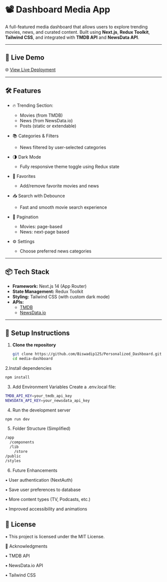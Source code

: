 # 📽️ Dashboard Media App

A full-featured media dashboard that allows users to explore trending movies, news, and curated content. Built using **Next.js**, **Redux Toolkit**, **Tailwind CSS**, and integrated with **TMDB API** and **NewsData API**.

---

## 🚀 Live Demo

🌐 [View Live Deployment](https://personalized-dashboard-sigma.vercel.app/)

---

## 🛠️ Features

- 🔥 Trending Section:
  - Movies (from TMDB)
  - News (from NewsData.io)
  - Posts (static or extendable)
    
- 📚 Categories & Filters
  - News filtered by user-selected categories
    
- 🌗 Dark Mode
  - Fully responsive theme toggle using Redux state
    
- 💾 Favorites
  - Add/remove favorite movies and news
    
- 📥 Search with Debounce
  - Fast and smooth movie search experience
    
- 🔁 Pagination
  - Movies: page-based
  - News: next-page based
    
- ⚙️ Settings
  - Choose preferred news categories

---

## 📦 Tech Stack

- **Framework:** Next.js 14 (App Router)
- **State Management:** Redux Toolkit
- **Styling:** Tailwind CSS (with custom dark mode)
- **APIs:**
  - [TMDB](https://www.themoviedb.org/documentation/api)
  - [NewsData.io](https://newsdata.io/docs)

---

## 🔧 Setup Instructions

1. **Clone the repository**
   ```bash
   git clone https://github.com/Biswadip125/Personalized_Dashboard.git
   cd media-dashboard
   ```

2.Install dependencies
  ```bash
  npm install
  ```
3. Add Environment Variables
Create a .env.local file:
  ````bash
  TMDB_API_KEY=your_tmdb_api_key
  NEWSDATA_API_KEY=your_newsdata_api_key
  ````
4. Run the development server
  ```bash
  npm run dev
  ```
5. Folder Structure (Simplified)
  ```bash
  /app
    /components
    /lib
      /store
  /public
  /styles
  ````
6. Future Enhancements

• User authentication (NextAuth)

• Save user preferences to database

• More content types (TV, Podcasts, etc.)

• Improved accessibility and animations

## 📜 License

• This project is licensed under the MIT License.

🙌 Acknowledgments

• TMDB API

• NewsData.io API

• Tailwind CSS
